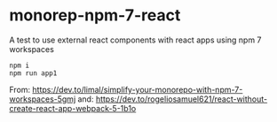 # monorep-npm-7-react
A test to use external react components with react apps using npm 7 workspaces

```
npm i
npm run app1
```

From: https://dev.to/limal/simplify-your-monorepo-with-npm-7-workspaces-5gmj
and: https://dev.to/rogeliosamuel621/react-without-create-react-app-webpack-5-1b1o